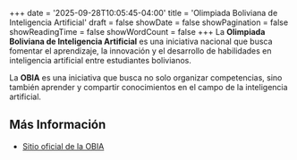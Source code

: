 +++
date = '2025-09-28T10:05:45-04:00'
title = 'Olimpiada Boliviana de Inteligencia Artificial'
draft = false
showDate = false
showPagination = false
showReadingTime = false
showWordCount = false
+++
La **Olimpiada Boliviana de Inteligencia Artificial** es una iniciativa nacional que busca fomentar el aprendizaje, la innovación y el desarrollo de habilidades en inteligencia artificial entre estudiantes bolivianos.

La **OBIA** es una iniciativa que busca no solo organizar competencias, sino también aprender y compartir conocimientos en el campo de la inteligencia artificial.

## Más Información
- [Sitio oficial de la OBIA](https://www.ob-ia.org/)